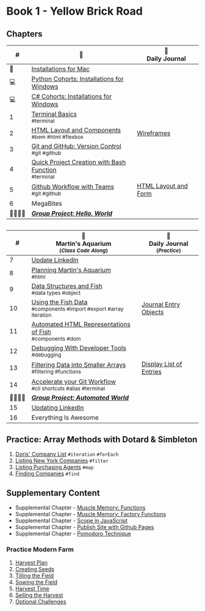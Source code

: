 # Book 1 - Yellow Brick Road

## Chapters

| # | 🚙 | 📔 <br/> Daily Journal |
|--|--|---|
| 🍎 | [Installations for Mac](./chapters/GETTING_STARTED_MAC.md) | |
| 💻 | [Python Cohorts: Installations for Windows](./chapters/GETTING_STARTED_WINDOWS.md) |  |
| 💻 | [C# Cohorts: Installations for Windows](./chapters/GETTING_STARTED_WINDOWS_C_SHARP.md) |  |
| 1 | [Terminal Basics](./chapters/CLI_BASICS.md) <br/> <sub style="font-size:0.85rem;">#terminal</sub> |  |
| 2 | [HTML Layout and Components](./chapters/HTML_LAYOUT_COMPONENTS.md) <br/> <sub style="font-size:0.85rem;">#bem #html #flexbox</sub> | [Wireframes](./chapters/DAILY_JOURNAL_WIREFRAME.md) |
| 3 | [Git and GitHub: Version Control](./chapters/GIT_BASICS.md) <br/> <sub style="font-size:0.85rem;">#git #github</sub> |  |
| 4 | [Quick Project Creation with Bash Function](./chapters/BASH_HELPERS.md) <br/> <sub style="font-size:0.85rem;">#terminal</sub> |  |
| 5 | [Github Workflow with Teams](./chapters/GIT_WORKFLOW.md) <br/> <sub style="font-size:0.85rem;">#git #github</sub> | [HTML Layout and Form](./chapters/DAILY_JOURNAL_STATIC_LAYOUT.md) |
| 6 | MegaBites | | 
| 👨‍👨‍👦‍👦 | [**_Group Project: Hello, World_**](https://github.com/nashville-software-school/hello-world) |  |

##

| # | 🐠 <br/> Martin's Aquarium <br/><sub>(_Class Code Along_)</sub> | 📔 <br/> Daily Journal</br><sub>(_Practice_)</sub>  | 
|--|--|---|
| 7 | [Update LinkedIn](./chapters/LINKEDIN_HELLO_WORLD.md) |  |
| 8| [Planning Martin's Aquarium](./chapters/HTML_AQUARIUM.md) <br/> <sub style="font-size:0.85rem;">#html</sub> |  |
| 9 | [Data Structures and Fish](./chapters/BASIC_DATA_STRUCTURES.md) <br/> <sub style="font-size:0.85rem;">#data types #object</sub> |  |
| 10 | [Using the Fish Data](./chapters/EXPORTING_FISH.md) <br/> <sub style="font-size:0.85rem;">#components #import #export #array iteration</sub> | [Journal Entry Objects](./chapters/DAILY_JOURNAL_OBJECT_DOM.md) |
| 11 | [Automated HTML Representations of Fish](./chapters/CREATING_FISH_COMPONENTS.md) <br/> <sub style="font-size:0.85rem;">#components #dom</sub> |  |
| 12 | [Debugging With Developer Tools](./chapters/DEBUG_WITH_DEVTOOLS_.md)  <br/> <sub style="font-size:0.85rem;">#debugging</sub>|  |
| 13 | [Filtering Data into Smaller Arrays](./chapters/FILTERING_FISH.md) <br/> <sub style="font-size:0.85rem;">#filtering #functions</sub> | [Display List of Entries](./chapters/DAILY_JOURNAL_DATA_DOM.md) |
| 14 | [Accelerate your Git Workflow](./chapters/GIT_CLI_SHORTCUTS.md) <br/> <sub style="font-size:0.85rem;">#cli shortcuts #alias #terminal</sub> |  |
| 👨‍👨‍👦‍👦 | [**_Group Project: Automated World_**](./chapters/AUTO_WORLD.md) |  |
| 15 | [Updating LinkedIn](./chapters/LINKEDIN_HELLO_WORLD_DEUX.md) |  |
| 16 | Everything Is Awesome | |

## Practice: Array Methods with Dotard & Simbleton
1. [Doris' Company List](./chapters/DS_INTRO.md) `#iteration` `#forEach`
1. [Listing New York Companies](./chapters/DS_FILTER.md) `#filter`
1. [Listing Purchasing Agents](./chapters/DS_LISTING_AGENTS.md) `#map`
1. [Finding Companies](./chapters/DS_FIND_COMPANY.md) `#find`



## Supplementary Content

* Supplemental Chapter - [Muscle Memory: Functions](./chapters/FUNCTION_PRACTICE.md)
* Supplemental Chapter - [Muscle Memory: Factory Functions](./chapters/FACTORY_FUNCTIONS.md)
* Supplemental Chapter - [Scope in JavaScript](./chapters/JS_SCOPE.md)
* Supplemental Chapter - [Publish Site with Github Pages](./chapters/GITHUB_PAGES.md)
* Supplemental Chapter - [Pomodoro Technique](./chapters/POMODORO.md)

### Practice Modern Farm
1. [Harvest Plan](./chapters/MF_INSTALL_PLAN.md)
1. [Creating Seeds](./chapters/MF_SEED_MODULES.md)
1. [Tilling the Field](./chapters/MF_FIELD.md)
1. [Sowing the Field](./chapters/MF_SOWING.md)
1. [Harvest Time](./chapters/MF_HARVEST.md)
1. [Selling the Harvest](./chapters/MF_RENDER_HARVEST.md) 
1. [Optional Challenges](./chapters/MF_CHALLENGES.md)